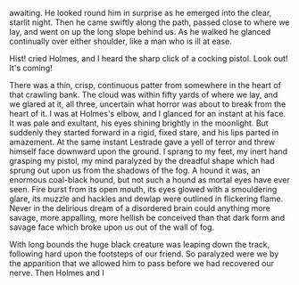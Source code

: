 awaiting. He looked round him in surprise as he emerged into the clear,
starlit night. Then he came swiftly along the path, passed close to
where we lay, and went on up the long slope behind us. As he walked he
glanced continually over either shoulder, like a man who is ill at ease.

Hist! cried Holmes, and I heard the sharp click of a cocking pistol.
Look out! It's coming!

There was a thin, crisp, continuous patter from somewhere in the heart
of that crawling bank. The cloud was within fifty yards of where we lay,
and we glared at it, all three, uncertain what horror was about to break
from the heart of it. I was at Holmes's elbow, and I glanced for an
instant at his face. It was pale and exultant, his eyes shining brightly
in the moonlight. But suddenly they started forward in a rigid, fixed
stare, and his lips parted in amazement. At the same instant Lestrade
gave a yell of terror and threw himself face downward upon the ground. I
sprang to my feet, my inert hand grasping my pistol, my mind paralyzed
by the dreadful shape which had sprung out upon us from the shadows of
the fog. A hound it was, an enormous coal-black hound, but not such a
hound as mortal eyes have ever seen. Fire burst from its open mouth, its
eyes glowed with a smouldering glare, its muzzle and hackles and dewlap
were outlined in flickering flame. Never in the delirious dream of a
disordered brain could anything more savage, more appalling, more
hellish be conceived than that dark form and savage face which broke
upon us out of the wall of fog.

With long bounds the huge black creature was leaping down the track,
following hard upon the footsteps of our friend. So paralyzed were we by
the apparition that we allowed him to pass before we had recovered our
nerve. Then Holmes and I
